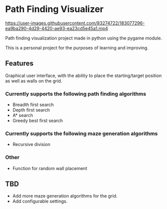 # Path Finding Visualizer  

https://user-images.githubusercontent.com/83274722/183077296-ea9ba290-4d29-4420-ae93-ea23cd5e45a1.mp4


Path finding visualization project made in python using the pygame module.  
  
This is a personal project for the purposes of learning and improving.  

## Features
Graphical user interface, with the ability to place the starting/target position as well as walls on the grid.  

### Currently supports the following path finding algorithms  
- Breadth first search
- Depth first search
- A* search
- Greedy best first search  
  
### Currently supports the following maze generation algorithms  
- Recursive division  
  
### Other
- Function for random wall placement  

## TBD  
- Add more maze generation algorithms for the grid.
- Add configurable settings.
